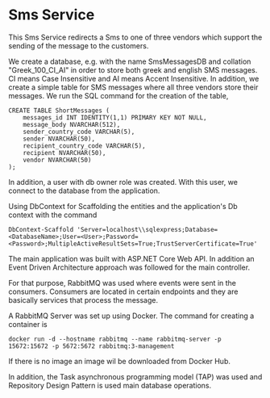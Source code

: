 # Sms Service 

This Sms Service redirects a Sms to one of three vendors which support the sending of the message to the customers.

We create a database, e.g. with the name SmsMessagesDB and collation "Greek_100_CI_AI" in order to store both greek and english SMS messages.
CI means Case Insensitive and AI means Accent Insensitive. In addition, we create a simple table for SMS messages where all three vendors store their messages. We run the SQL command for the creation of the table,

```
CREATE TABLE ShortMessages (
	messages_id INT IDENTITY(1,1) PRIMARY KEY NOT NULL,
	message_body NVARCHAR(512),
	sender_country_code VARCHAR(5),
	sender NVARCHAR(50),
	recipient_country_code VARCHAR(5),
	recipient NVARCHAR(50),
	vendor NVARCHAR(50)
);
```

In addition, a user with db owner role was created. With this user, we connect to the database from the application.

Using DbContext for Scaffolding the entities and the application's Db context with the command

```
DbContext-Scaffold 'Server=localhost\\sqlexpress;Database=<DatabaseName>;User=<User>;Password=<Password>;MultipleActiveResultSets=True;TrustServerCertificate=True'
```


The main application was built with ASP.NET Core Web API. In addition an Event Driven Architecture approach was followed for the main controller.

For that purpose, RabbitMQ was used where events were sent in the consumers. Consumers are located in certain endpoints and they are basically services that process the message.

A RabbitMQ Server was set up using Docker. The command for creating a container is

```
docker run -d --hostname rabbitmq --name rabbitmq-server -p 15672:15672 -p 5672:5672 rabbitmq:3-management
```

If there is no image an image wil be downloaded from Docker Hub.

In addition, the Task asynchronous programming model (TAP) was used and Repository Design Pattern is used main database operations.